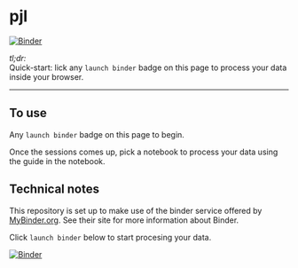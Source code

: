 # pjl


[![Binder](https://mybinder.org/badge_logo.svg)](https://mybinder.org/v2/gh/fomightez/pjl/master?urlpath=lab/tree/index.ipynb)


*tl;dr:*  
Quick-start: lick any `launch binder` badge on this page to process your data inside your browser.

------

## To use

Any `launch binder` badge on this page to begin.

Once the sessions comes up, pick a notebook to process your data using the guide in the notebook.




## Technical notes

This repository is set up to make use of the binder service offered by [MyBinder.org](https://mybinder.org/). See their site for more information about Binder.


Click `launch binder` below to start procesing your data.

[![Binder](https://mybinder.org/badge_logo.svg)](https://mybinder.org/v2/gh/fomightez/pjl/master?urlpath=lab/tree/index.ipynb)

